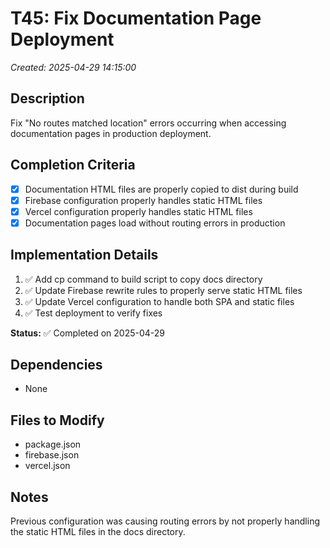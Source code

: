 # T45: Fix Documentation Page Deployment
*Created: 2025-04-29 14:15:00*

## Description
Fix "No routes matched location" errors occurring when accessing documentation pages in production deployment.

## Completion Criteria
- [x] Documentation HTML files are properly copied to dist during build
- [x] Firebase configuration properly handles static HTML files
- [x] Vercel configuration properly handles static HTML files
- [x] Documentation pages load without routing errors in production

## Implementation Details
1. ✅ Add cp command to build script to copy docs directory
2. ✅ Update Firebase rewrite rules to properly serve static HTML files
3. ✅ Update Vercel configuration to handle both SPA and static files
4. ✅ Test deployment to verify fixes

**Status:** ✅ Completed on 2025-04-29

## Dependencies
- None

## Files to Modify
- package.json
- firebase.json
- vercel.json

## Notes
Previous configuration was causing routing errors by not properly handling the static HTML files in the docs directory.